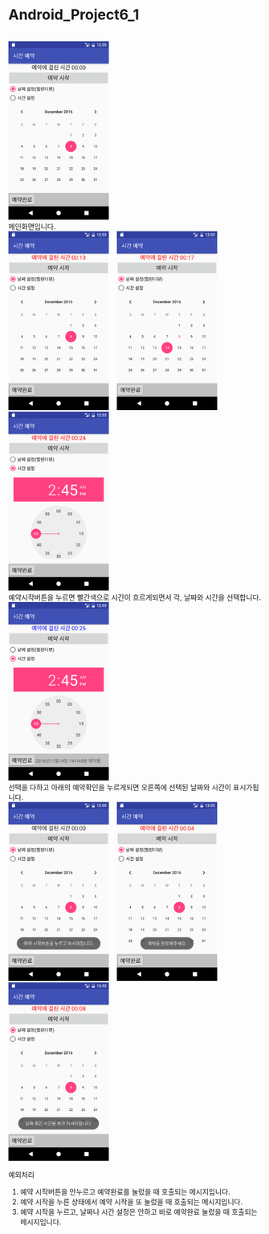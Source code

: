 # Android_Project6_1

<br>
<img src=https://github.com/jw3400/Android_Project6_1/blob/master/app/capture/main.png width=200>
</br>
메인화면입니다.

<br>
<img src=https://github.com/jw3400/Android_Project6_1/blob/master/app/capture/check0.png width=200>
&nbsp;&nbsp;
<img src=https://github.com/jw3400/Android_Project6_1/blob/master/app/capture/check1.png width=200>
&nbsp;&nbsp;
<img src=https://github.com/jw3400/Android_Project6_1/blob/master/app/capture/check2.png width=200>
</br>
예약시작버튼을 누르면 빨간색으로 시간이 흐르게되면서 각, 날짜와 시간을 선택합니다.

<br>
<img src=https://github.com/jw3400/Android_Project6_1/blob/master/app/capture/result.png width=200>
</br>
선택을 다하고 아래의 예약확인을 누르게되면 오른쪽에 선택된 날짜와 시간이 표시가됩니다.

<br>
<img src=https://github.com/jw3400/Android_Project6_1/blob/master/app/capture/error1.png width=200>
&nbsp;&nbsp;
<img src=https://github.com/jw3400/Android_Project6_1/blob/master/app/capture/error2.png width=200>
&nbsp;&nbsp;
<img src=https://github.com/jw3400/Android_Project6_1/blob/master/app/capture/error3.png width=200>
</br>

예외처리 <br>
1. 예약 시작버튼을 안누르고 예약완료를 눌렀을 때 호출되는 메시지입니다. <br>
2. 예약 시작을 누른 상태에서 예약 시작을 또 눌렀을 때 호출되는 메시지입니다. <br>
3. 예약 시작을 누르고, 날짜나 시간 설정은 안하고 바로 예약완료 눌렀을 때 호출되는 메시지입니다. <br>




